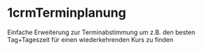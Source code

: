 # 1crmTerminplanung
Einfache Erweiterung zur Terminabstimmung um z.B. den besten Tag+Tageszeit für einen wiederkehrenden Kurs zu finden
